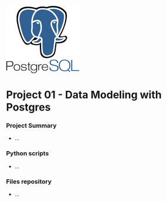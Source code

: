 ![](art/postgresql.png?raw=true)

# Project 01 - Data Modeling with Postgres

### Project Summary
* ...

### Python scripts
* ...

### Files repository
* ...
